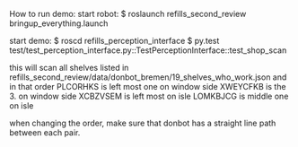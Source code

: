 How to run demo:
start robot:
$ roslaunch refills_second_review bringup_everything.launch

start demo:
$ roscd refills_perception_interface
$ py.test test/test_perception_interface.py::TestPerceptionInterface::test_shop_scan

this will scan all shelves listed in 
refills_second_review/data/donbot_bremen/19_shelves_who_work.json
and in that order
PLCORHKS is left most one on window side
XWEYCFKB is the 3. on window side
XCBZVSEM is left most on isle
LOMKBJCG is middle one on isle

when changing the order, make sure that donbot has a straight line path between each pair.
